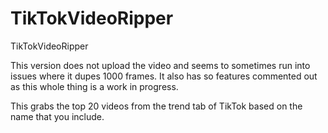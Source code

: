 # TikTokVideoRipper
TikTokVideoRipper

This version does not upload the video and seems to sometimes run into issues where it dupes 1000 frames.
It also has so features commented out as this whole thing is a work in progress.

This grabs the top 20 videos from the trend tab of TikTok based on the name that you include.
